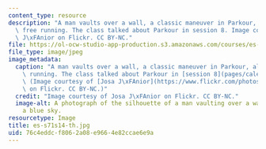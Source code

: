 ```yaml
---
content_type: resource
description: "A man vaults over a wall, a classic maneuver in Parkour, also called\
  \ free running. The class talked about Parkour in session 8. Image courtesy of Josa\
  \ J\xFAnior on Flickr. CC BY-NC."
file: https://ol-ocw-studio-app-production.s3.amazonaws.com/courses/es-s71-increasing-your-physical-intelligence-enhancing-your-social-smarts-spring-2014/76c4eddcf8062a08e9664e82ccae6e9a_es-s71s14-th.jpg
file_type: image/jpeg
image_metadata:
  caption: "A man vaults over a wall, a classic maneuver in Parkour, also called free\
    \ running. The class talked about Parkour in [session 8](pages/calendar-and-activities#8).\
    \ (Image courtesy of [Josa J\xFAnior](https://www.flickr.com/photos/josa/124836531)\
    \ on Flickr. CC BY-NC.)"
  credit: "Image courtesy of Josa J\xFAnior on Flickr. CC BY-NC."
  image-alt: A photograph of the silhouette of a man vaulting over a wall set against
    a blue sky.
resourcetype: Image
title: es-s71s14-th.jpg
uid: 76c4eddc-f806-2a08-e966-4e82ccae6e9a
---
```

